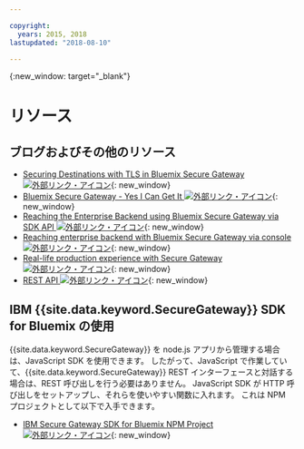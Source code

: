 ```yaml
---

copyright:
  years: 2015, 2018
lastupdated: "2018-08-10"

---
```

{:new_window: target="_blank"}

# リソース

## ブログおよびその他のリソース

- [Securing Destinations with TLS in Bluemix Secure Gateway ![外部リンク・アイコン](../../icons/launch-glyph.svg "外部リンク・アイコン")](https://developer.ibm.com/bluemix/2015/04/17/securing-destinations-tls-bluemix-secure-gateway/){: new_window}
- [Bluemix Secure Gateway - Yes I Can Get It ![外部リンク・アイコン](../../icons/launch-glyph.svg "外部リンク・アイコン")](https://developer.ibm.com/bluemix/2015/03/27/bluemix-secure-gateway-yes-can-get/){: new_window}
- [Reaching the Enterprise Backend using Bluemix Secure Gateway via SDK API ![外部リンク・アイコン](../../icons/launch-glyph.svg "外部リンク・アイコン")](https://developer.ibm.com/bluemix/2015/04/07/reaching-enterprise-backend-bluemix-secure-gateway-via-sdk-api/){: new_window}
- [Reaching enterprise backend with Bluemix Secure Gateway via console ![外部リンク・アイコン](../../icons/launch-glyph.svg "外部リンク・アイコン")](https://developer.ibm.com/bluemix/2015/04/01/reaching-enterprise-backend-bluemix-secure-gateway/){: new_window}
- [Real-life production experience with Secure Gateway ![外部リンク・アイコン](../../icons/launch-glyph.svg "外部リンク・アイコン")](https://www.ibm.com/blogs/bluemix/2015/11/secure-gateway-in-production-part1/){: new_window}
- [REST API ![外部リンク・アイコン](../../icons/launch-glyph.svg "外部リンク・アイコン")](https://new-console.ng.bluemix.net/apidocs/25){: new_window}


## IBM {{site.data.keyword.SecureGateway}} SDK for Bluemix の使用
{{site.data.keyword.SecureGateway}} を node.js アプリから管理する場合は、JavaScript SDK を使用できます。 したがって、JavaScript で作業していて、{{site.data.keyword.SecureGateway}} REST インターフェースと対話する場合は、REST 呼び出しを行う必要はありません。 JavaScript SDK が HTTP 呼び出しをセットアップし、それらを使いやすい関数に入れます。  これは NPM プロジェクトとして以下で入手できます。

- [IBM Secure Gateway SDK for Bluemix NPM Project ![外部リンク・アイコン](../../icons/launch-glyph.svg "外部リンク・アイコン")](https://www.npmjs.com/package/bluemix-secure-gateway){: new_window}

